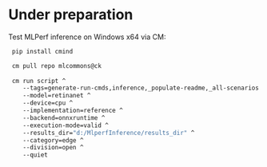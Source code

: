 # Under preparation

Test MLPerf inference on Windows x64 via CM:

```bash
 pip install cmind

 cm pull repo mlcommons@ck
 
 cm run script ^
	--tags=generate-run-cmds,inference,_populate-readme,_all-scenarios ^
	--model=retinanet ^
	--device=cpu ^
	--implementation=reference ^
	--backend=onnxruntime ^
	--execution-mode=valid ^
	--results_dir="d:/MlperfInference/results_dir" ^
	--category=edge ^
	--division=open ^
	--quiet
```
